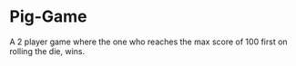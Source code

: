 # Pig-Game
A 2 player game where the one who reaches the max score of 100 first on rolling the die, wins.
